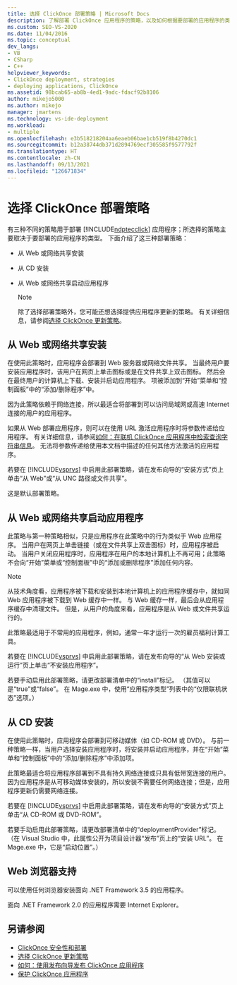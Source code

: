 ```yaml
---
title: 选择 ClickOnce 部署策略 | Microsoft Docs
description: 了解部署 ClickOnce 应用程序的策略，以及如何根据要部署的应用程序的类型选择策略。
ms.custom: SEO-VS-2020
ms.date: 11/04/2016
ms.topic: conceptual
dev_langs:
- VB
- CSharp
- C++
helpviewer_keywords:
- ClickOnce deployment, strategies
- deploying applications, ClickOnce
ms.assetid: 98bcab65-ab8b-4ed1-9adc-fdacf92b8106
author: mikejo5000
ms.author: mikejo
manager: jmartens
ms.technology: vs-ide-deployment
ms.workload:
- multiple
ms.openlocfilehash: e3b518218204aa6eaeb06bae1cb519f8b4270dc1
ms.sourcegitcommit: b12a38744db371d2894769ecf305585f9577792f
ms.translationtype: HT
ms.contentlocale: zh-CN
ms.lasthandoff: 09/13/2021
ms.locfileid: "126671834"
---
```

# <a name="choose-a-clickonce-deployment-strategy"></a>选择 ClickOnce 部署策略
有三种不同的策略用于部署 [!INCLUDE[ndptecclick](../deployment/includes/ndptecclick_md.md)] 应用程序；所选择的策略主要取决于要部署的应用程序的类型。 下面介绍了这三种部署策略：

- 从 Web 或网络共享安装

- 从 CD 安装

- 从 Web 或网络共享启动应用程序

    > [!NOTE]
    > 除了选择部署策略外，您可能还想选择提供应用程序更新的策略。 有关详细信息，请参阅[选择 ClickOnce 更新策略](../deployment/choosing-a-clickonce-update-strategy.md)。

## <a name="install-from-the-web-or-a-network-share"></a>从 Web 或网络共享安装
 在使用此策略时，应用程序会部署到 Web 服务器或网络文件共享。 当最终用户要安装应用程序时，该用户在网页上单击图标或是在文件共享上双击图标。 然后会在最终用户的计算机上下载、安装并启动应用程序。 项被添加到“开始”菜单和“控制面板”中的“添加/删除程序”中。

 因为此策略依赖于网络连接，所以最适合将部署到可以访问局域网或高速 Internet 连接的用户的应用程序。

 如果从 Web 部署应用程序，则可以在使用 URL 激活应用程序时将参数传递给应用程序。 有关详细信息，请参阅[如何：在联机 ClickOnce 应用程序中检索查询字符串信息](../deployment/how-to-retrieve-query-string-information-in-an-online-clickonce-application.md)。 无法将参数传递给使用本文档中描述的任何其他方法激活的应用程序。

 若要在 [!INCLUDE[vsprvs](../code-quality/includes/vsprvs_md.md)] 中启用此部署策略，请在发布向导的“安装方式”页上单击“从 Web”或“从 UNC 路径或文件共享”。

 这是默认部署策略。

## <a name="start-the-application-from-the-web-or-a-network-share"></a>从 Web 或网络共享启动应用程序
 此策略与第一种策略相似，只是应用程序在此策略中的行为类似于 Web 应用程序。 当用户在网页上单击链接（或在文件共享上双击图标）时，应用程序被启动。 当用户关闭应用程序时，应用程序在用户的本地计算机上不再可用；此策略不会向“开始”菜单或“控制面板”中的“添加或删除程序”添加任何内容。

> [!NOTE]
> 从技术角度看，应用程序被下载和安装到本地计算机上的应用程序缓存中，就如同 Web 应用程序被下载到 Web 缓存中一样。 与 Web 缓存一样，最后会从应用程序缓存中清理文件。 但是，从用户的角度来看，应用程序是从 Web 或文件共享运行的。

 此策略最适用于不常用的应用程序，例如，通常一年才运行一次的雇员福利计算工具。

 若要在 [!INCLUDE[vsprvs](../code-quality/includes/vsprvs_md.md)] 中启用此部署策略，请在发布向导的“从 Web 安装或运行”页上单击“不安装应用程序”。

 若要手动启用此部署策略，请更改部署清单中的“install”标记。 （其值可以是“true”或“false”。 在 Mage.exe 中，使用“应用程序类型”列表中的“仅限联机状态”选项。）

## <a name="install-from-a-cd"></a>从 CD 安装
 在使用此策略时，应用程序会部署到可移动媒体（如 CD-ROM 或 DVD）。 与前一种策略一样，当用户选择安装应用程序时，将安装并启动应用程序，并在“开始”菜单和“控制面板”中的“添加/删除程序”中添加项。

 此策略最适合将应用程序部署到不具有持久网络连接或只具有低带宽连接的用户。 因为应用程序是从可移动媒体安装的，所以安装不需要任何网络连接；但是，应用程序更新仍需要网络连接。

 若要在 [!INCLUDE[vsprvs](../code-quality/includes/vsprvs_md.md)] 中启用此部署策略，请在发布向导的“安装方式”页上单击“从 CD-ROM 或 DVD-ROM”。

 若要手动启用此部署策略，请更改部署清单中的“deploymentProvider”标记。 （在 Visual Studio 中，此属性公开为项目设计器“发布”页上的“安装 URL”。 在 Mage.exe 中，它是“启动位置”。）

## <a name="web-browser-support"></a>Web 浏览器支持
 可以使用任何浏览器安装面向 .NET Framework 3.5 的应用程序。

 面向 .NET Framework 2.0 的应用程序需要 Internet Explorer。

## <a name="see-also"></a>另请参阅
- [ClickOnce 安全性和部署](../deployment/clickonce-security-and-deployment.md)
- [选择 ClickOnce 更新策略](../deployment/choosing-a-clickonce-update-strategy.md)
- [如何：使用发布向导发布 ClickOnce 应用程序](../deployment/how-to-publish-a-clickonce-application-using-the-publish-wizard.md)
- [保护 ClickOnce 应用程序](../deployment/securing-clickonce-applications.md)